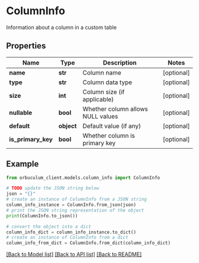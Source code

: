 # ColumnInfo

Information about a column in a custom table

## Properties

Name | Type | Description | Notes
------------ | ------------- | ------------- | -------------
**name** | **str** | Column name | [optional] 
**type** | **str** | Column data type | [optional] 
**size** | **int** | Column size (if applicable) | [optional] 
**nullable** | **bool** | Whether column allows NULL values | [optional] 
**default** | **object** | Default value (if any) | [optional] 
**is_primary_key** | **bool** | Whether column is primary key | [optional] 

## Example

```python
from orbuculum_client.models.column_info import ColumnInfo

# TODO update the JSON string below
json = "{}"
# create an instance of ColumnInfo from a JSON string
column_info_instance = ColumnInfo.from_json(json)
# print the JSON string representation of the object
print(ColumnInfo.to_json())

# convert the object into a dict
column_info_dict = column_info_instance.to_dict()
# create an instance of ColumnInfo from a dict
column_info_from_dict = ColumnInfo.from_dict(column_info_dict)
```
[[Back to Model list]](../README.md#documentation-for-models) [[Back to API list]](../README.md#documentation-for-api-endpoints) [[Back to README]](../README.md)


